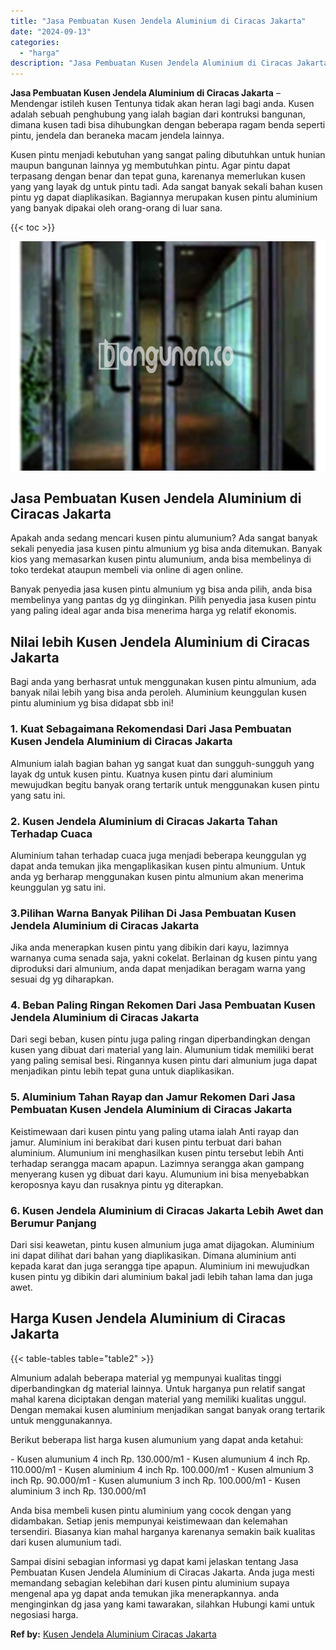 ```yaml
---
title: "Jasa Pembuatan Kusen Jendela Aluminium di Ciracas Jakarta"
date: "2024-09-13"
categories: 
  - "harga"
description: "Jasa Pembuatan Kusen Jendela Aluminium di Ciracas Jakarta. Sampai disini sebagian informasi yg dapat kami jelaskan tentang Jasa Pembuatan Kusen Jendela Alumi..."
---
```


**Jasa Pembuatan Kusen Jendela Aluminium di Ciracas Jakarta** – Mendengar istileh kusen Tentunya tidak akan heran lagi bagi anda. Kusen adalah sebuah penghubung yang ialah bagian dari kontruksi bangunan, dimana kusen tadi bisa dihubungkan dengan beberapa ragam benda seperti pintu, jendela dan beraneka macam jendela lainnya.

Kusen pintu menjadi kebutuhan yang sangat paling dibutuhkan untuk hunian maupun bangunan lainnya yg membutuhkan pintu. Agar pintu dapat terpasang dengan benar dan tepat guna, karenanya memerlukan kusen yang yang layak dg untuk pintu tadi. Ada sangat banyak sekali bahan kusen pintu yg dapat diaplikasikan. Bagiannya merupakan kusen pintu aluminium yang banyak dipakai oleh orang-orang di luar sana.

{{< toc >}}

![Jasa Pembuatan Kusen Jendela Aluminium di Ciracas Jakarta](/images/harga-kusen-jendela-alumunium-09.png)

## Jasa Pembuatan Kusen Jendela Aluminium di Ciracas Jakarta

Apakah anda sedang mencari kusen pintu alumunium? Ada sangat banyak sekali penyedia jasa kusen pintu almunium yg bisa anda ditemukan. Banyak kios yang memasarkan kusen pintu alumunium, anda bisa membelinya di toko terdekat ataupun membeli via online di agen online.

Banyak penyedia jasa kusen pintu almunium yg bisa anda pilih, anda bisa membelinya yang pantas dg yg diinginkan. Pilih penyedia jasa kusen pintu yang paling ideal agar anda bisa menerima harga yg relatif ekonomis.

## Nilai lebih Kusen Jendela Aluminium di Ciracas Jakarta

Bagi anda yang berhasrat untuk menggunakan kusen pintu almunium, ada banyak nilai lebih yang bisa anda peroleh. Aluminium keunggulan kusen pintu aluminium yg bisa didapat sbb ini!

### 1\. Kuat Sebagaimana Rekomendasi Dari Jasa Pembuatan Kusen Jendela Aluminium di Ciracas Jakarta

Almunium ialah bagian bahan yg sangat kuat dan sungguh-sungguh yang layak dg untuk kusen pintu. Kuatnya kusen pintu dari aluminium mewujudkan begitu banyak orang tertarik untuk menggunakan kusen pintu yang satu ini.

### 2\. Kusen Jendela Aluminium di Ciracas Jakarta Tahan Terhadap Cuaca

Aluminium tahan terhadap cuaca juga menjadi beberapa keunggulan yg dapat anda temukan jika mengaplikasikan kusen pintu almunium. Untuk anda yg berharap menggunakan kusen pintu almunium akan menerima keunggulan yg satu ini.

### 3.Pilihan Warna Banyak Pilihan Di Jasa Pembuatan Kusen Jendela Aluminium di Ciracas Jakarta

Jika anda menerapkan kusen pintu yang dibikin dari kayu, lazimnya warnanya cuma senada saja, yakni cokelat. Berlainan dg kusen pintu yang diproduksi dari almunium, anda dapat menjadikan beragam warna yang sesuai dg yg diharapkan.

### 4\. Beban Paling Ringan Rekomen Dari Jasa Pembuatan Kusen Jendela Aluminium di Ciracas Jakarta

Dari segi beban, kusen pintu juga paling ringan diperbandingkan dengan kusen yang dibuat dari material yang lain. Alumunium tidak memiliki berat yang paling semisal besi. Ringannya kusen pintu dari almunium juga dapat menjadikan pintu lebih tepat guna untuk diaplikasikan.

### 5\. Aluminium Tahan Rayap dan Jamur Rekomen Dari Jasa Pembuatan Kusen Jendela Aluminium di Ciracas Jakarta

Keistimewaan dari kusen pintu yang paling utama ialah Anti rayap dan jamur. Aluminium ini berakibat dari kusen pintu terbuat dari bahan aluminium. Alumunium ini menghasilkan kusen pintu tersebut lebih Anti terhadap serangga macam apapun. Lazimnya serangga akan gampang menyerang kusen yg dibuat dari kayu. Alumunium ini bisa menyebabkan keroposnya kayu dan rusaknya pintu yg diterapkan.

### 6\. Kusen Jendela Aluminium di Ciracas Jakarta Lebih Awet dan Berumur Panjang

Dari sisi keawetan, pintu kusen almunium juga amat dijagokan. Aluminium ini dapat dilihat dari bahan yang diaplikasikan. Dimana aluminium anti kepada karat dan juga serangga tipe apapun. Aluminium ini mewujudkan kusen pintu yg dibikin dari aluminium bakal jadi lebih tahan lama dan juga awet.

## Harga Kusen Jendela Aluminium di Ciracas Jakarta

{{< table-tables table="table2" >}}

Almunium adalah beberapa material yg mempunyai kualitas tinggi diperbandingkan dg material lainnya. Untuk harganya pun relatif sangat mahal karena diciptakan dengan material yang memiliki kualitas unggul. Dengan memakai kusen aluminium menjadikan sangat banyak orang tertarik untuk menggunakannya.

Berikut beberapa list harga kusen alumunium yang dapat anda ketahui:

\- Kusen alumunium 4 inch Rp. 130.000/m1 - Kusen alumunium 4 inch Rp. 110.000/m1 - Kusen aluminium 4 inch Rp. 100.000/m1 - Kusen almunium 3 inch Rp. 90.000/m1 - Kusen alumunium 3 inch Rp. 100.000/m1 - Kusen aluminium 3 inch Rp. 130.000/m1

Anda bisa membeli kusen pintu aluminium yang cocok dengan yang didambakan. Setiap jenis mempunyai keistimewaan dan kelemahan tersendiri. Biasanya kian mahal harganya karenanya semakin baik kualitas dari kusen alumunium tadi.

Sampai disini sebagian informasi yg dapat kami jelaskan tentang Jasa Pembuatan Kusen Jendela Aluminium di Ciracas Jakarta. Anda juga mesti memandang sebagian kelebihan dari kusen pintu aluminium supaya mengenal apa yg dapat anda temukan jika menerapkannya. anda menginginkan dg jasa yang kami tawarakan, silahkan Hubungi kami untuk negosiasi harga.

**Ref by:** [Kusen Jendela Aluminium Ciracas Jakarta](https://id.wikipedia.org/wiki/Kusen)
